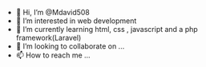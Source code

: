- 👋 Hi, I’m @Mdavid508
- 👀 I’m interested in web development
- 🌱 I’m currently learning html, css , javascript and a php framework(Laravel)
- 💞️ I’m looking to collaborate on ...
- 📫 How to reach me ...

<!---
Mdavid508/Mdavid508 is a ✨ special ✨ repository because its `README.md` (this file) appears on your GitHub profile.
You can click the Preview link to take a look at your changes.
--->
